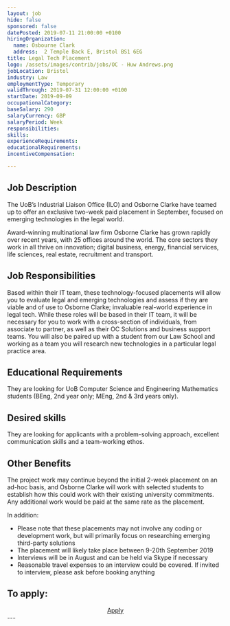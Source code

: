 ```yaml
---
layout: job
hide: false
sponsored: false
datePosted: 2019-07-11 21:00:00 +0100
hiringOrganization:
  name: Osbourne Clark
  address:  2 Temple Back E, Bristol BS1 6EG
title: Legal Tech Placement
logo: /assets/images/contrib/jobs/OC - Huw Andrews.png
jobLocation: Bristol
industry: Law
employmentType: Temporary
validThrough: 2019-07-31 12:00:00 +0100
startDate: 2019-09-09
occupationalCategory:
baseSalary: 290
salaryCurrency: GBP
salaryPeriod: Week
responsibilities:
skills:
experienceRequirements:
educationalRequirements:
incentiveCompensation:

---
```


## Job Description
The UoB’s Industrial Liaison Office (ILO) and Osborne Clarke have teamed up to offer an exclusive two-week paid placement in September, focused on emerging technologies in the legal world.

Award-winning multinational law firm Osborne Clarke has grown rapidly over recent years, with 25 offices around the world. The core sectors they work in all thrive on innovation; digital business, energy, financial services, life sciences, real estate, recruitment and transport.

## Job Responsibilities
Based within their IT team, these technology-focused placements will allow you to evaluate legal and emerging technologies and assess if they are viable and of use to Osborne Clarke; invaluable real-world experience in legal tech. While these roles will be based in their IT team, it will be necessary for you to work with a cross-section of individuals, from associate to partner, as well as their OC Solutions and business support teams. You will also be paired up with a student from our Law School and working as a team you will research new technologies in a particular legal practice area.

## Educational Requirements
They are looking for UoB Computer Science and Engineering Mathematics students (BEng, 2nd year only; MEng, 2nd & 3rd years only).

## Desired skills
They are looking for applicants with a problem-solving approach, excellent communication skills and a team-working ethos.

## Other Benefits

The project work may continue beyond the initial 2-week placement on an ad-hoc basis, and Osborne Clarke will work with selected students to establish how this could work with their existing university commitments. Any additional work would be paid at the same rate as the placement.

In addition:
 
* Please note that these placements may not involve any coding or development work, but will primarily focus on researching emerging third-party solutions
* The placement will likely take place between 9-20th September 2019
* Interviews will be in August and can be held via Skype if necessary
* Reasonable travel expenses to an interview could be covered. If invited to interview, please ask before booking anything



## To apply:

<div class="to-apply" style="text-align: center">
  <a class="btn btn--dark" style="margin: 20px" href="https://fsr.cvmailuk.com/osborneclarkefuturetrainees/main.cfm?page=jobSpecific&jobId=45070&rcd=28008&queryString=srxksl%3D1&srxksl=1">
    Apply
  </a>
</div>
---
